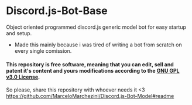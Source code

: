 # Discord.js-Bot-Base
Object oriented programmed discord.js generic model bot for easy startup and setup.

- Made this mainly because i was tired of writing a bot from scratch on every single comission.

#### This repository is **free software**, meaning that you can edit, sell and patent it's content and yours modifications according to the [**GNU GPL v3.0 License**](https://github.com/MarceloMarchezini/Discord.js-Bot-Model/blob/master/LICENSE).

So please, share this repository with whoever needs it <3
https://github.com/MarceloMarchezini/Discord.js-Bot-Model#readme
